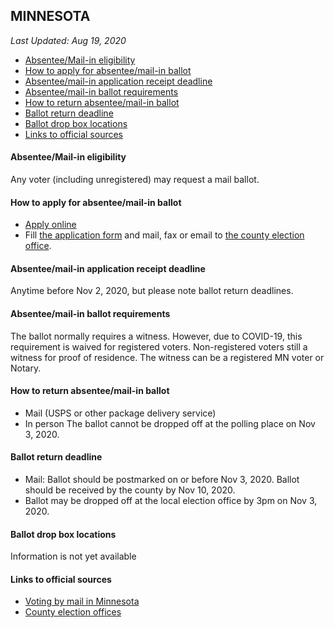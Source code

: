 ## MINNESOTA

*Last Updated: Aug 19, 2020*

* [Absentee/Mail-in eligibility](#absenteemail-in-eligibility)
* [How to apply for absentee/mail-in ballot](#how-to-apply-for-absenteemail-in-ballot)
* [Absentee/mail-in application receipt deadline](#absenteemail-in-application-receipt-deadline)
* [Absentee/mail-in ballot requirements](#absenteemail-in-ballot-requirements)
* [How to return absentee/mail-in ballot](#how-to-return-absenteemail-in-ballot)
* [Ballot return deadline](#ballot-return-deadline)
* [Ballot drop box locations](#ballot-drop-box-locations)
* [Links to official sources](#links-to-official-sources)


#### Absentee/Mail-in eligibility
Any voter (including unregistered) may request a mail ballot.


#### How to apply for absentee/mail-in ballot
* [Apply online](https://www.sos.state.mn.us/elections-voting/other-ways-to-vote/vote-early-by-mail/)
* Fill [the application form](https://www.sos.state.mn.us/media/2444/english-regular-absentee-ballot-application.pdf) and mail, fax or email to [the county election office](https://www.sos.state.mn.us/elections-voting/find-county-election-office/).


#### Absentee/mail-in application receipt deadline
Anytime before Nov 2, 2020, but please note ballot return deadlines.


#### Absentee/mail-in ballot requirements
The ballot normally requires a witness. However, due to COVID-19, this requirement is waived for registered voters. Non-registered voters still a witness for proof of residence. The witness can be a registered MN voter or Notary.


#### How to return absentee/mail-in ballot
* Mail (USPS or other package delivery service)
* In person
The ballot cannot be dropped off at the polling place on Nov 3, 2020.


#### Ballot return deadline
* Mail: Ballot should be postmarked on or before Nov 3, 2020. Ballot should be received by the county by Nov 10, 2020.
* Ballot may be dropped off at the local election office by 3pm on Nov 3, 2020.


#### Ballot drop box locations
Information is not yet available


#### Links to official sources
* [Voting by mail in Minnesota](https://www.sos.state.mn.us/elections-voting/other-ways-to-vote/vote-early-by-mail/)
* [County election offices](https://www.sos.state.mn.us/elections-voting/find-county-election-office/)
